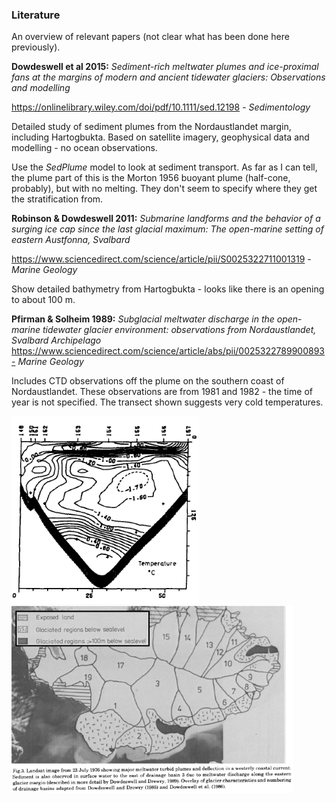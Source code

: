 ### Literature

An overview of relevant papers (not clear what has been done here previously).

**Dowdeswell et al 2015:**
*Sediment-rich meltwater plumes and ice-proximal fans at the
margins of modern and ancient tidewater glaciers:
Observations and modelling*

 https://onlinelibrary.wiley.com/doi/pdf/10.1111/sed.12198 - *Sedimentology* 

Detailed study of sediment plumes from the Nordaustlandet margin, including Hartogbukta. Based on satellite imagery, geophysical data and modelling - no ocean observations. 

Use the *SedPlume* model to look at sediment transport. As far as I can tell, the plume part of this is the Morton 1956 buoyant plume (half-cone, probably), but with no melting. They don't seem to specify where they get the stratification from.

**Robinson & Dowdeswell 2011:** 
*Submarine landforms and the behavior of a surging ice cap since the last glacial maximum: The open-marine setting of eastern Austfonna, Svalbard*

https://www.sciencedirect.com/science/article/pii/S0025322711001319 - *Marine Geology*

Show detailed bathymetry from Hartogbukta - looks like there is an opening to about 100 m.


**Pfirman & Solheim 1989:** *Subglacial meltwater discharge in the open-marine tidewater glacier environment: observations from Nordaustlandet, Svalbard Archipelago*
https://www.sciencedirect.com/science/article/abs/pii/0025322789900893- *Marine Geology*

Includes CTD observations off the plume on the southern coast of Nordaustlandet. These observations are from 1981 and 1982 - the time of year is not specified. The transect shown suggests very cold temperatures.

<img src="t_transect_pfirman1989_S_austfonna.PNG"  width="300" height="300"> 

<img src="pfirman_1989_drainagebasins.PNG"  width="450" height="300"> 
